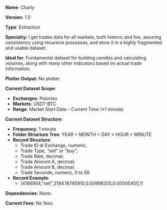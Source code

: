 **Name**: Charly

**Version**: 1.0

**Type**: Extraction

**Specialty**: I get trades data for all markets, both historic and live, assuring consistency using recursive processes, and store it in a highly fragmented and usable dataset.

**Ideal for**: Fundamental dataset for building candles and calculating volumes, along with many other indicators based on actual trade information.

**Plotter Output**: No plotter.

**Current Dataset Scope**: 
* **Exchanges**: Poloniex
* **Markets**: USDT-BTC
* **Range**: Market Start Date – Current Time (±1 minute)

**Current Dataset Structure**: 
* **Frequency**: 1 minute
* **Folder Structure Tree**: YEAR > MONTH > DAY > HOUR > MINUTE
* **Record Structure**: 
  * Trade ID at Exchange, numeric;
  * Trade Type, “sell” or “buy”;
  * Trade Rate, decimal;
  * Trade Amount A, decimal;
  * Trade Amount B, decimal;
  * Trade Seconds, numeric, 0 to 59
* **Record Example**: 
  * [4166904,"sell",2194.18745910,0.00998355,0.00000455,1]

**Dependencies**: None.

**Current Fees**: No fees.
